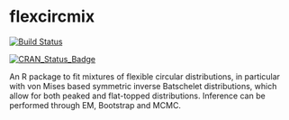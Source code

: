 # flexcircmix

[![Build Status](https://travis-ci.org/keesmulder/flexcircmix.svg?branch=master)](https://travis-ci.org/keesmulder/flexcircmix)

[![CRAN_Status_Badge](http://www.r-pkg.org/badges/version/flexcircmix)](https://cran.r-project.org/package=flexcircmix)

An R package to fit mixtures of flexible circular distributions, in particular with von Mises based symmetric inverse Batschelet distributions, which allow for both peaked and flat-topped distributions. Inference can be performed through EM, Bootstrap and MCMC. 
